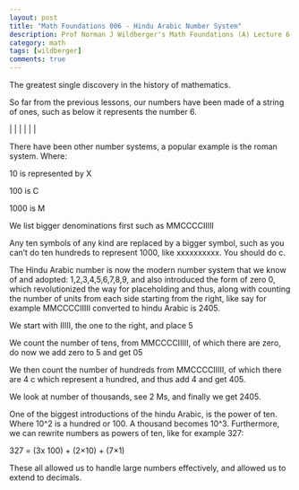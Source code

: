 ```yaml
---
layout: post
title: "Math Foundations 006 - Hindu Arabic Number System"
description: Prof Norman J Wildberger's Math Foundations (A) Lecture 6
category: math
tags: [wildberger]
comments: true
---
```


<p>The greatest single discovery in the history of mathematics.</p>
<p>So far from the previous lessons, our numbers have been made of a string of ones, such as below it represents the number 6.</p>

<!-- more -->  

<p>| | | | | |
<p>There have been other number systems, a popular example is the roman system. Where:</p>
<p>10 is represented by X</p>
<p>100 is C</p>
<p>1000 is M</p>
<p>We list bigger denominations first such as MMCCCCIIIII</p>
<p>Any ten symbols of any kind are replaced by a bigger symbol, such as  you can’t do ten hundreds to represent 1000, like xxxxxxxxxx. You should do c.</p>
<p>The Hindu Arabic number is now the modern number system that we know of and adopted: 1,2,3,4,5,6,7,8,9, and also introduced the form of zero 0, which revolutionized the way for placeholding and thus, along with counting the number of units from each side starting from the right, like say for example MMCCCCIIIII converted to hindu Arabic is 2405.</p>
<p>We start with IIIII, the one to the right, and place 5</p>
<p>We count the number of tens, from MMCCCCIIIII, of which there are zero, do now we add zero to 5 and get 05</p>
<p>We then count the number of hundreds from MMCCCCIIIII, of which there are 4 c which represent a hundred, and thus add 4 and get 405.</p>
<p>We look at number of thousands, see 2 Ms, and finally we get 2405.</p>
<p>One of the biggest introductions of the hindu Arabic, is the power of ten. Where 10^2 is a hundred or 100. A thousand becomes 10^3. Furthermore, we can rewrite numbers as powers of ten, like for example 327:</p>
<p>327 = (3x 100) + (2×10) + (7×1)</p>
<p>These all allowed us to handle large numbers effectively, and allowed us to extend to decimals.</p>
